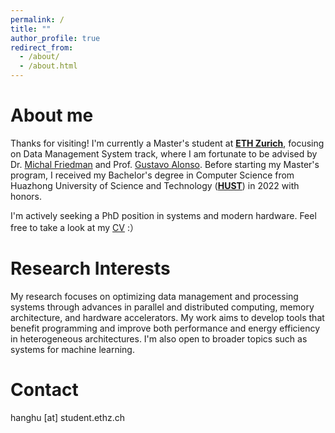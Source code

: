 ```yaml
---
permalink: /
title: ""
author_profile: true
redirect_from: 
  - /about/
  - /about.html
---
```


About me
======
Thanks for visiting! I'm currently a Master's student at **[ETH Zurich](https://ethz.ch/)**, focusing on Data Management System track, where I am fortunate to be advised by Dr. [Michal Friedman](https://sites.google.com/view/michalf) and Prof. [Gustavo Alonso](https://people.inf.ethz.ch/alonso/). Before starting my Master's program, I received my Bachelor's degree in Computer Science from Huazhong University of Science and Technology (**[HUST](https://hust.edu.cn/)**) in 2022 with honors.

I'm actively seeking a PhD position in systems and modern hardware. Feel free to take a look at my [CV](/files/CV_HangHu.pdf) :）


Research Interests
======
My research focuses on optimizing data management and processing systems through advances in parallel and distributed computing, memory architecture, and hardware accelerators. My work aims to develop tools that benefit programming and improve both performance and energy efficiency in heterogeneous architectures. I'm also open to broader topics such as systems for machine learning.



Contact
======
hanghu [at] student.ethz.ch